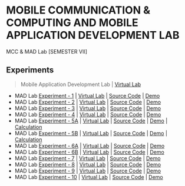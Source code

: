 # MOBILE COMMUNICATION & COMPUTING AND MOBILE APPLICATION DEVELOPMENT LAB
 MCC & MAD Lab [SEMESTER VII]
       
## Experiments

  >Mobile Application Development Lab | [Virtual Lab](http://vlabs.iitkgp.ac.in/fcmc/index.html)

  - MAD Lab [Experiment - 1]() | [Virtual Lab](http://vlabs.iitkgp.ac.in/fcmc/exp1/index.html) | [Source Code](https://github.com/Amey-Thakur/MOBILE-COMMUNICATION-AND-COMPUTING-AND-MOBILE-APPLICATION-DEVELOPMENT-LAB/tree/main/Experiments/Experiment%20-%201/Source%20Code) | [Demo](https://github.com/Amey-Thakur/MOBILE-COMMUNICATION-AND-COMPUTING-AND-MOBILE-APPLICATION-DEVELOPMENT-LAB/blob/main/Experiments/Experiment%20-%201/Experiment-1.avi)
  - MAD Lab [Experiment - 2]() | [Virtual Lab](http://vlabs.iitkgp.ac.in/fcmc/exp2/index.html) | [Source Code](https://github.com/Amey-Thakur/MOBILE-COMMUNICATION-AND-COMPUTING-AND-MOBILE-APPLICATION-DEVELOPMENT-LAB/tree/main/Experiments/Experiment%20-%202/Source%20Code) | [Demo](https://github.com/Amey-Thakur/MOBILE-COMMUNICATION-AND-COMPUTING-AND-MOBILE-APPLICATION-DEVELOPMENT-LAB/blob/main/Experiments/Experiment%20-%202/Experiment-2.avi)
  - MAD Lab [Experiment - 3]() | [Virtual Lab](http://vlabs.iitkgp.ac.in/fcmc/exp3/index.html) | [Source Code](https://github.com/Amey-Thakur/MOBILE-COMMUNICATION-AND-COMPUTING-AND-MOBILE-APPLICATION-DEVELOPMENT-LAB/tree/main/Experiments/Experiment%20-%203/Source%20Code) | [Demo](https://github.com/Amey-Thakur/MOBILE-COMMUNICATION-AND-COMPUTING-AND-MOBILE-APPLICATION-DEVELOPMENT-LAB/blob/main/Experiments/Experiment%20-%203/Experiment-3.avi)
  - MAD Lab [Experiment - 4]() | [Virtual Lab](http://vlabs.iitkgp.ac.in/fcmc/exp4/index.html) | [Source Code](https://github.com/Amey-Thakur/MOBILE-COMMUNICATION-AND-COMPUTING-AND-MOBILE-APPLICATION-DEVELOPMENT-LAB/tree/main/Experiments/Experiment%20-%204/Source%20Code) | [Demo](https://github.com/Amey-Thakur/MOBILE-COMMUNICATION-AND-COMPUTING-AND-MOBILE-APPLICATION-DEVELOPMENT-LAB/blob/main/Experiments/Experiment%20-%204/Experiment-4.avi)
  - MAD Lab [Experiment - 5A](https://github.com/Amey-Thakur/MOBILE-COMMUNICATION-AND-COMPUTING-AND-MOBILE-APPLICATION-DEVELOPMENT-LAB/blob/main/Experiments/Experiment%20-%205/AMEY_B-50_EXPERIMENT-5A.pdf) | [Virtual Lab](http://vlabs.iitkgp.ac.in/fcmc/exp5/index.html) | [Source Code](https://github.com/Amey-Thakur/MOBILE-COMMUNICATION-AND-COMPUTING-AND-MOBILE-APPLICATION-DEVELOPMENT-LAB/tree/main/Experiments/Experiment%20-%205/Source%20Code) | [Demo](https://github.com/Amey-Thakur/MOBILE-COMMUNICATION-AND-COMPUTING-AND-MOBILE-APPLICATION-DEVELOPMENT-LAB/blob/main/Experiments/Experiment%20-%205/Experiment-5A.avi) | [Calculation](https://github.com/Amey-Thakur/MOBILE-COMMUNICATION-AND-COMPUTING-AND-MOBILE-APPLICATION-DEVELOPMENT-LAB/blob/main/Experiments/Experiment%20-%205/AMEY_B-50_CALCULATIONS_EXPERIMENT-5.pdf)
  - MAD Lab [Experiment - 5B](https://github.com/Amey-Thakur/MOBILE-COMMUNICATION-AND-COMPUTING-AND-MOBILE-APPLICATION-DEVELOPMENT-LAB/blob/main/Experiments/Experiment%20-%205/AMEY_B-50_EXPERIMENT-5B.pdf) | [Virtual Lab](http://vlabs.iitkgp.ac.in/fcmc/exp5/index.html) | [Source Code](https://github.com/Amey-Thakur/MOBILE-COMMUNICATION-AND-COMPUTING-AND-MOBILE-APPLICATION-DEVELOPMENT-LAB/tree/main/Experiments/Experiment%20-%205/Source%20Code) | [Demo](https://github.com/Amey-Thakur/MOBILE-COMMUNICATION-AND-COMPUTING-AND-MOBILE-APPLICATION-DEVELOPMENT-LAB/blob/main/Experiments/Experiment%20-%205/Experiment-5B.avi) | [Calculation](https://github.com/Amey-Thakur/MOBILE-COMMUNICATION-AND-COMPUTING-AND-MOBILE-APPLICATION-DEVELOPMENT-LAB/blob/main/Experiments/Experiment%20-%205/AMEY_B-50_CALCULATIONS_EXPERIMENT-5.pdf)
  - MAD Lab [Experiment - 6A](https://github.com/Amey-Thakur/MOBILE-COMMUNICATION-AND-COMPUTING-AND-MOBILE-APPLICATION-DEVELOPMENT-LAB/blob/main/Experiments/Experiment%20-%206/AMEY_B-50_EXPERIMENT-6A.pdf) | [Virtual Lab](http://vlabs.iitkgp.ac.in/fcmc/exp6/index.html) | [Source Code](https://github.com/Amey-Thakur/MOBILE-COMMUNICATION-AND-COMPUTING-AND-MOBILE-APPLICATION-DEVELOPMENT-LAB/tree/main/Experiments/Experiment%20-%206/Source%20Code) | [Demo](https://github.com/Amey-Thakur/MOBILE-COMMUNICATION-AND-COMPUTING-AND-MOBILE-APPLICATION-DEVELOPMENT-LAB/blob/main/Experiments/Experiment%20-%206/Experiment-6A.avi)
  - MAD Lab [Experiment - 6B](https://github.com/Amey-Thakur/MOBILE-COMMUNICATION-AND-COMPUTING-AND-MOBILE-APPLICATION-DEVELOPMENT-LAB/blob/main/Experiments/Experiment%20-%206/AMEY_B-50_EXPERIMENT-6B.pdf) | [Virtual Lab](http://vlabs.iitkgp.ac.in/fcmc/exp6/index.html) | [Source Code](https://github.com/Amey-Thakur/MOBILE-COMMUNICATION-AND-COMPUTING-AND-MOBILE-APPLICATION-DEVELOPMENT-LAB/tree/main/Experiments/Experiment%20-%206/Source%20Code) | [Demo](https://github.com/Amey-Thakur/MOBILE-COMMUNICATION-AND-COMPUTING-AND-MOBILE-APPLICATION-DEVELOPMENT-LAB/blob/main/Experiments/Experiment%20-%206/Experiment-6B.avi)
  - MAD Lab [Experiment - 7]() | [Virtual Lab](http://vlabs.iitkgp.ac.in/fcmc/exp7/index.html) | [Source Code]() | [Demo](https://github.com/Amey-Thakur/MOBILE-COMMUNICATION-AND-COMPUTING-AND-MOBILE-APPLICATION-DEVELOPMENT-LAB/blob/main/Experiments/Experiment%20-%207/Experiment-7.avi)
  - MAD Lab [Experiment - 8]() | [Virtual Lab](http://vlabs.iitkgp.ac.in/fcmc/exp8/index.html) | [Source Code](https://github.com/Amey-Thakur/MOBILE-COMMUNICATION-AND-COMPUTING-AND-MOBILE-APPLICATION-DEVELOPMENT-LAB/tree/main/Experiments/Experiment%20-%208/Source%20Code) | [Demo](https://github.com/Amey-Thakur/MOBILE-COMMUNICATION-AND-COMPUTING-AND-MOBILE-APPLICATION-DEVELOPMENT-LAB/blob/main/Experiments/Experiment%20-%208/Experiment-8.avi)
  - MAD Lab [Experiment - 9]() | [Virtual Lab](http://vlabs.iitkgp.ac.in/fcmc/exp9/index.html) | [Source Code]() | [Demo](https://github.com/Amey-Thakur/MOBILE-COMMUNICATION-AND-COMPUTING-AND-MOBILE-APPLICATION-DEVELOPMENT-LAB/blob/main/Experiments/Experiment%20-%209/Experiment-9.avi)
  - MAD Lab [Experiment - 10]() | [Virtual Lab](http://vlabs.iitkgp.ac.in/fcmc/exp10/index.html) | [Source Code](https://github.com/Amey-Thakur/MOBILE-COMMUNICATION-AND-COMPUTING-AND-MOBILE-APPLICATION-DEVELOPMENT-LAB/tree/main/Experiments/Experiment%20-%2010/Source%20Code) | [Demo](https://github.com/Amey-Thakur/MOBILE-COMMUNICATION-AND-COMPUTING-AND-MOBILE-APPLICATION-DEVELOPMENT-LAB/blob/main/Experiments/Experiment%20-%2010/Experiment-10.avi)

